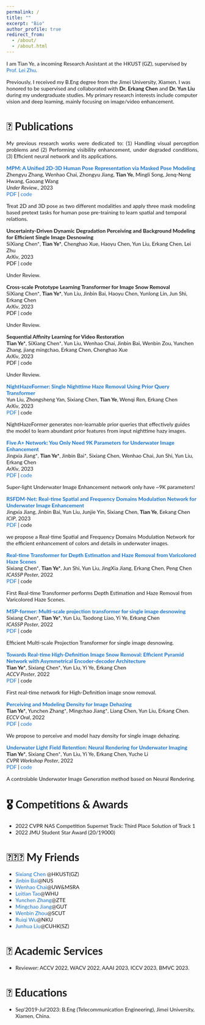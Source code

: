 ```yaml
---
permalink: /
title: ""
excerpt: "Bio"
author_profile: true
redirect_from: 
  - /about/
  - /about.html
---
```

<!-- bundle exec jekyll serve -->
I am Tian Ye, a incoming Research Assistant at the HKUST (GZ), supervised by [Prof. Lei Zhu](https://sites.google.com/site/indexlzhu/home). 

Previously, I received my B.Eng degree from the Jimei University, Xiamen. I was honored to be supervised and collaborated with **Dr. Erkang Chen** and **Dr. Yun Liu** during my undergraduate studies.
My primary research interests include computer vision and deep learning, mainly focusing on image/video enhancement.

# 📝 Publications
<p style='text-align: justify;'> My previous research works were dedicated to: (1) Handling visual perception problems and (2) Performing visibility enhancement, under degraded conditions, (3) Efficient neural network and its applications. </p>

<style type="text/css">
    /* Color scheme stolen from Sergey Karayev */
    a {
    color: #1772d0;
    text-decoration:none !important;
    }
    a:focus, a:hover {
    color: #f09228;
    text-decoration:none !important;
    }
    table,td,th,tr{
    	border:none !important;
    }
    body,td,th,tr,p,a {
    font-family: 'Lato', Verdana, Helvetica, sans-serif;
    font-size: 14px
    }
    strong {
    font-family: 'Lato', Verdana, Helvetica, sans-serif;
    font-size: 14px;
    }
    heading {
    font-family: 'Lato', Verdana, Helvetica, sans-serif;
    font-size: 22px;
    }
    papertitle {
    font-family: 'Lato', Verdana, Helvetica, sans-serif;
    font-size: 14px;
    font-weight: 700
    }
    papertitle_just {
    font-family: 'Lato', Verdana, Helvetica, sans-serif;
    font-size: 14px;
    font-weight: 700;
    text-align: justify
    }
    name {
    font-family: 'Lato', Verdana, Helvetica, sans-serif;
    font-size: 32px;
    }
    .one
    {
    width: 160px;
    height: 160px;
    position: relative;
    }
    .two
    {
    width: 160px;
    height: 160px;
    position: absolute;
    transition: opacity .2s ease-in-out;
    -moz-transition: opacity .2s ease-in-out;
    -webkit-transition: opacity .2s ease-in-out;
    }
    .fade {
     transition: opacity .2s ease-in-out;
     -moz-transition: opacity .2s ease-in-out;
     -webkit-transition: opacity .2s ease-in-out;
    }
    span.highlight {
        background-color: #ffffd0;
    }
</style>
<!-- ################################  CONTENT START  ##################################################-->
<!-- <table width="100%" align="center" border="0" cellspacing="0" cellpadding="10"> -->

<tbody>


<!-- ###################################################################################################-->
<!-- Paper V ShadowDiffusion-->
<!-- <tr onmouseout="submit23_shadowdiffusion_stop()" onmouseover="submit23_shadowdiffusion_start()" > -->
<td width="20%">
<!-- <div class="one"> -->
<!-- <div class="two" id = 'submit23_shadowdiffusion_image'><img src='./files/submit23_after.png'></div>
<img src='./files/submit23_before.png'> -->
<!-- </div> -->
<script type="text/javascript">
// function submit23_shadowdiffusion_start() {
// document.getElementById('submit23_shadowdiffusion_image').style.opacity = "1";
// }
// function submit23_shadowdiffusion_stop() {
// document.getElementById('submit23_shadowdiffusion_image').style.opacity = "0";
// }
// submit23_shadowdiffusion_stop()
</script>
</td>
<td valign="top" width="80%">
  <a href="https://arxiv.org/abs/2306.17201">
    <papertitle_just>MPM: A Unified 2D-3D Human Pose Representation via Masked Pose Modeling </papertitle_just>     
  </a>
  <br>
Zhengyu Zhang, Wenhao Chai, Zhongyu Jiang, <strong>Tian Ye</strong>, Mingli Song, Jenq-Neng Hwang, Gaoang Wang 
  <br>
<em>Under Review.</em>, 2023 <br>
<a href="https://arxiv.org/abs/2306.17201">PDF</a>
|
<a href="https://github.com/vvirgooo2/MPM">code</a>
<p>Treat 2D and 3D pose as two different modalities and apply three mask modeling based pretext tasks for human pose pre-training to learn spatial and temporal relations.</p>
</td>

<!-- Paper V ShadowDiffusion -->
<!-- ###################################################################################################-->
  




<!-- ###################################################################################################-->
<!-- Paper V ShadowDiffusion-->
<!-- <tr onmouseout="submit23_shadowdiffusion_stop()" onmouseover="submit23_shadowdiffusion_start()" > -->
<td width="20%">
<!-- <div class="one"> -->
<!-- <div class="two" id = 'submit23_shadowdiffusion_image'><img src='./files/submit23_after.png'></div>
<img src='./files/submit23_before.png'> -->
</td>
<td valign="top" width="80%">
  <a href="">
    <papertitle_just>Uncertainty-Driven Dynamic Degradation Perceiving and Background Modeling for Efficient Single Image Desnowing</papertitle_just>     
  </a>
  <br>
SiXiang Chen*, <strong>Tian Ye*</strong>, Chenghao Xue, Haoyu Chen, Yun Liu, Erkang Chen, Lei Zhu
  <br>
<em>ArXiv</em>, 2023 <br>
<a href="">PDF</a>
|
<a href="">code</a>
<p>Under Review.</p>
</td>

<!-- Paper V ShadowDiffusion -->
<!-- ###################################################################################################-->


<!-- ###################################################################################################-->
<!-- Paper V ShadowDiffusion-->
<!-- <tr onmouseout="submit23_shadowdiffusion_stop()" onmouseover="submit23_shadowdiffusion_start()" > -->
<td width="20%">
<!-- <div class="one"> -->
<!-- <div class="two" id = 'submit23_shadowdiffusion_image'><img src='./files/submit23_after.png'></div>
<img src='./files/submit23_before.png'> -->
</td>
<td valign="top" width="80%">
  <a href="">
    <papertitle_just>Cross-scale Prototype Learning Transformer for Image Snow Removal </papertitle_just>     
  </a>
  <br>
SiXiang Chen*, <strong>Tian Ye*</strong>, Yun Liu, Jinbin Bai, Haoyu Chen, Yunlong Lin, Jun Shi, Erkang Chen
  <br>
<em>ArXiv</em>, 2023 <br>
<a href="">PDF</a>
|
<a href="">code</a>
<p>Under Review.</p>
</td>

<!-- Paper V ShadowDiffusion -->
<!-- ###################################################################################################-->
  
<!-- ###################################################################################################-->
<!-- Paper V ShadowDiffusion-->
<!-- <tr onmouseout="submit23_shadowdiffusion_stop()" onmouseover="submit23_shadowdiffusion_start()" > -->
<td width="20%">
<!-- <div class="one"> -->
<!-- <div class="two" id = 'submit23_shadowdiffusion_image'><img src='./files/submit23_after.png'></div>
<img src='./files/submit23_before.png'> -->
<!-- </div> -->
<script type="text/javascript">
// function submit23_shadowdiffusion_start() {
// document.getElementById('submit23_shadowdiffusion_image').style.opacity = "1";
// }
// function submit23_shadowdiffusion_stop() {
// document.getElementById('submit23_shadowdiffusion_image').style.opacity = "0";
// }
// submit23_shadowdiffusion_stop()
</script>
</td>
<td valign="top" width="80%">
  <a href="">
    <papertitle_just>Sequential Affinity Learning for Video Restoration</papertitle_just>     
  </a>
  <br>
<strong>Tian Ye*</strong>, SiXiang Chen*, Yun Liu, Wenhao Chai, Jinbin Bai, Wenbin Zou, Yunchen Zhang, jiang mingchao, Erkang Chen, Chenghao Xue
  <br>
<em>ArXiv</em>, 2023 <br>
<a href="">PDF</a>
|
<a href="">code</a>
<p>Under Review.</p>
</td>

<!-- Paper V ShadowDiffusion -->
<!-- ###################################################################################################-->
  



<!-- ###################################################################################################-->
<!-- Paper V ShadowDiffusion-->
<!-- <tr onmouseout="submit23_shadowdiffusion_stop()" onmouseover="submit23_shadowdiffusion_start()" > -->
<td width="20%">
<!-- <div class="one"> -->
<!-- <div class="two" id = 'submit23_shadowdiffusion_image'><img src='./files/submit23_after.png'></div>
<img src='./files/submit23_before.png'> -->
<!-- </div> -->
<script type="text/javascript">
// function submit23_shadowdiffusion_start() {
// document.getElementById('submit23_shadowdiffusion_image').style.opacity = "1";
// }
// function submit23_shadowdiffusion_stop() {
// document.getElementById('submit23_shadowdiffusion_image').style.opacity = "0";
// }
// submit23_shadowdiffusion_stop()
</script>
</td>
<td valign="top" width="80%">
  <a href="https://arxiv.org/pdf/2305.09533.pdf">
    <papertitle_just>NightHazeFormer: Single Nighttime Haze Removal Using Prior Query Transformer</papertitle_just>     
  </a>
  <br>
Yun Liu, Zhongsheng Yan, Sixiang Chen, <strong>Tian Ye</strong>, Wenqi Ren, Erkang Chen
  <br>
<em>ArXiv</em>, 2023 <br>
<a href="https://arxiv.org/pdf/2305.09533.pdf">PDF</a>
|
<a href="">code</a>
<p>NightHazeFormer generates non-learnable prior queries that effectively guides the model to learn abundant prior features from input nighttime hazy images.</p>
</td>

<!-- Paper V ShadowDiffusion -->
<!-- ###################################################################################################-->
  


<!-- ###################################################################################################-->
<!-- Paper V ShadowDiffusion-->
<!-- <tr onmouseout="submit23_shadowdiffusion_stop()" onmouseover="submit23_shadowdiffusion_start()" > -->
<td width="20%">
<!-- <div class="one"> -->
<!-- <div class="two" id = 'submit23_shadowdiffusion_image'><img src='./files/submit23_after.png'></div>
<img src='./files/submit23_before.png'> -->
<!-- </div> -->
<script type="text/javascript">
// function submit23_shadowdiffusion_start() {
// document.getElementById('submit23_shadowdiffusion_image').style.opacity = "1";
// }
// function submit23_shadowdiffusion_stop() {
// document.getElementById('submit23_shadowdiffusion_image').style.opacity = "0";
// }
// submit23_shadowdiffusion_stop()
</script>
</td>
<td valign="top" width="80%">
  <a href="https://arxiv.org/pdf/2305.08824">
    <papertitle_just>Five A+ Network: You Only Need 9K Parameters for Underwater Image Enhancement</papertitle_just>     
  </a>
  <br>
Jingxia Jiang*, <strong>Tian Ye*</strong>, Jinbin Bai*, Sixiang Chen, Wenhao Chai, Jun Shi, Yun Liu, Erkang Chen
  <br>
<em>ArXiv</em>, 2023 <br>
<a href="https://arxiv.org/pdf/2305.08824">PDF</a>
|
<a href="https://github.com/Owen718/FiveAPlus-Network">code</a>
<p>Super-light Underwater Image Enhancement network only have ~9K parameters!</p>
</td>

<!-- Paper V ShadowDiffusion -->
<!-- ###################################################################################################-->
  



<!-- ###################################################################################################-->
<!-- Paper V ShadowDiffusion-->
<!-- <tr onmouseout="submit23_shadowdiffusion_stop()" onmouseover="submit23_shadowdiffusion_start()" > -->
<td width="20%">
<!-- <div class="one"> -->
<!-- <div class="two" id = 'submit23_shadowdiffusion_image'><img src='./files/submit23_after.png'></div>
<img src='./files/submit23_before.png'> -->
<!-- </div> -->
<script type="text/javascript">
// function submit23_shadowdiffusion_start() {
// document.getElementById('submit23_shadowdiffusion_image').style.opacity = "1";
// }
// function submit23_shadowdiffusion_stop() {
// document.getElementById('submit23_shadowdiffusion_image').style.opacity = "0";
// }
// submit23_shadowdiffusion_stop()
</script>
</td>
<td valign="top" width="80%">
  <a href="https://arxiv.org/pdf/2302.12186">
    <papertitle_just>RSFDM-Net: Real-time Spatial and Frequency Domains Modulation Network for Underwater Image Enhancement</papertitle_just>     
  </a>
  <br>
Jingxia Jiang, Jinbin Bai, Yun Liu, Junjie Yin, Sixiang Chen, <strong>Tian Ye</strong>, Eekang Chen
  <br>
<em>ICIP</em>, 2023 <br>
<a href="https://arxiv.org/pdf/2302.12186">PDF</a>
|
<a href="">code</a>
<p>we propose a Real-time Spatial and Frequency Domains Modulation Network for the efficient enhancement of colors and details in underwater images. </p>
</td>

<!-- Paper V ShadowDiffusion -->
<!-- ###################################################################################################-->
  





<!-- ###################################################################################################-->
<!-- Paper V ShadowDiffusion-->
<!-- <tr onmouseout="submit23_shadowdiffusion_stop()" onmouseover="submit23_shadowdiffusion_start()" > -->
<td width="20%">
<!-- <div class="one"> -->
<!-- <div class="two" id = 'submit23_shadowdiffusion_image'><img src='./files/submit23_after.png'></div>
<img src='./files/submit23_before.png'> -->
<!-- </div> -->
<script type="text/javascript">
// function submit23_shadowdiffusion_start() {
// document.getElementById('submit23_shadowdiffusion_image').style.opacity = "1";
// }
// function submit23_shadowdiffusion_stop() {
// document.getElementById('submit23_shadowdiffusion_image').style.opacity = "0";
// }
// submit23_shadowdiffusion_stop()
</script>
</td>
<td valign="top" width="80%">
  <a href="https://ieeexplore.ieee.org/abstract/document/10096828">
    <papertitle_just>Real-time Transformer for Depth Estimation and Haze Removal from Varicolored Haze Scenes</papertitle_just>     
  </a>
  <br>
Sixiang Chen*, <strong>Tian Ye*</strong>, Jun Shi, Yun Liu, JingXia Jiang, Erkang Chen, Peng Chen 
  <br>
<em>ICASSP Poster</em>, 2022 <br>
<a href="https://ieeexplore.ieee.org/abstract/document/10096828">PDF</a>
|
<a href="">code</a>
<p>First Real-time Transformer performs Depth Estimation and Haze Removal from Varicolored Haze Scenes.</p>
</td>

<!-- Paper V ShadowDiffusion -->
<!-- ###################################################################################################-->
  
<!-- ###################################################################################################-->
<!-- Paper IV Reflectance, AAAI'23 -->
<!-- <tr onmouseout="aaai23_reflectance_stop()" onmouseover="aaai23_reflectance_start()" > -->
<td width="20%">
<!-- <div class="one"> -->
<!-- <div class="two" id = 'aaai23_reflectance_image'><img src='./files/aaai23_after.jpg'></div>
<img src='./files/aaai23_before.jpg'> -->
<!-- </div> -->
<script type="text/javascript">
// function aaai23_reflectance_start() {
// document.getElementById('aaai23_reflectance_image').style.opacity = "1";
// }
// function aaai23_reflectance_stop() {
// document.getElementById('aaai23_reflectance_image').style.opacity = "0";
// }
// aaai23_reflectance_stop()
</script>
</td>
<td valign="top" width="80%">
  <a href="https://ieeexplore.ieee.org/abstract/document/10095605">
    <papertitle_just>MSP-former: Multi-scale projection transformer for single image desnowing</papertitle_just>     
  </a>
  <br>
  Sixiang Chen*, <strong>Tian Ye*</strong>, Yun Liu, Taodong Liao, Yi Ye, Erkang Chen
  <!-- <strong>Yeying Jin</strong>, Ruoteng Li, Wenhan Yang, Robby T. Tan
   -->
  <br>
<em>ICASSP Poster</em>, 2022 <br>
<a href="https://ieeexplore.ieee.org/abstract/document/10095605">PDF</a>
|
<a href="">code</a> 
<p>Efficient Multi-scale Projection Transformer for single image desnowing.</p>
</td>

<!-- Paper IV Reflectance, AAAI'23 -->
<!-- ###################################################################################################-->
  
<!-- ###################################################################################################-->
<!-- Paper IV Reflectance, AAAI'23 -->
<!-- <tr onmouseout="aaai23_reflectance_stop()" onmouseover="aaai23_reflectance_start()" > -->
<td width="20%">
<!-- <div class="one"> -->
<!-- <div class="two" id = 'aaai23_reflectance_image'><img src='./files/aaai23_after.jpg'></div>
<img src='./files/aaai23_before.jpg'> -->
<!-- </div> -->
<script type="text/javascript">
// function aaai23_reflectance_start() {
// document.getElementById('aaai23_reflectance_image').style.opacity = "1";
// }
// function aaai23_reflectance_stop() {
// document.getElementById('aaai23_reflectance_image').style.opacity = "0";
// }
// aaai23_reflectance_stop()
</script>
</td>
<td valign="top" width="80%">
  <a href="https://openaccess.thecvf.com/content/ACCV2022/papers/Ye_Towards_Real-time_High-Definition_Image_Snow_Removal_Efficient_Pyramid_Network_with_ACCV_2022_paper.pdf">
    <papertitle_just>Towards Real-time High-Definition Image Snow Removal: Efficient Pyramid Network with Asymmetrical Encoder-decoder Architecture</papertitle_just>     
  </a>
  <br>
  <strong>Tian Ye*</strong>, Sixiang Chen*, Yun Liu, Yi Ye, Erkang Chen<!-- <strong>Yeying Jin</strong>, Ruoteng Li, Wenhan Yang, Robby T. Tan
   -->
  <br>
<em>ACCV Poster</em>, 2022 <br>
<a href="https://openaccess.thecvf.com/content/ACCV2022/papers/Ye_Towards_Real-time_High-Definition_Image_Snow_Removal_Efficient_Pyramid_Network_with_ACCV_2022_paper.pdf">PDF</a>
|
<a href="">code</a> 
<p>First real-time network for High-Definition image snow removal.</p>
</td>

<!-- Paper IV Reflectance, AAAI'23 -->
<!-- ###################################################################################################-->

<!-- ###################################################################################################-->
<!-- Paper IV Reflectance, AAAI'23 -->
<!-- <tr onmouseout="aaai23_reflectance_stop()" onmouseover="aaai23_reflectance_start()" > -->
<td width="20%">
<!-- <div class="one"> -->
<!-- <div class="two" id = 'aaai23_reflectance_image'><img src='./files/aaai23_after.jpg'></div>
<img src='./files/aaai23_before.jpg'> -->
<!-- </div> -->
<script type="text/javascript">
// function aaai23_reflectance_start() {
// document.getElementById('aaai23_reflectance_image').style.opacity = "1";
// }
// function aaai23_reflectance_stop() {
// document.getElementById('aaai23_reflectance_image').style.opacity = "0";
// }
// aaai23_reflectance_stop()
</script>
</td>
<td valign="top" width="80%">
  <a href="https://link.springer.com/chapter/10.1007/978-3-031-19800-7_8">
    <papertitle_just>Perceiving and Modeling Density for Image Dehazing</papertitle_just>     
  </a>
  <br>
  <strong>Tian Ye*</strong>, Yunchen Zhang*, Mingchao Jiang*, Liang Chen, Yun Liu, Erkang Chen. 
  <!-- <strong>Yeying Jin</strong>, Ruoteng Li, Wenhan Yang, Robby T. Tan
   -->
  <br>
<em>ECCV Oral</em>, 2022 <br>
<a href="https://link.springer.com/chapter/10.1007/978-3-031-19800-7_8">PDF</a>
|
<a href="https://github.com/Owen718/ECCV22-Perceiving-and-Modeling-Density-for-Image-Dehazing">code</a> 
<p>We propose to perceive and model hazy density for single image dehazing.</p>
</td>

<!-- Paper IV Reflectance, AAAI'23 -->
<!-- ###################################################################################################-->

<!-- ###################################################################################################-->
<!-- Paper IV Reflectance, AAAI'23 -->
<!-- <tr onmouseout="aaai23_reflectance_stop()" onmouseover="aaai23_reflectance_start()" > -->
<td width="20%">
<!-- <div class="one"> -->
<!-- <div class="two" id = 'aaai23_reflectance_image'><img src='./files/aaai23_after.jpg'></div>
<img src='./files/aaai23_before.jpg'> -->
<!-- </div> -->
<script type="text/javascript">
// function aaai23_reflectance_start() {
// document.getElementById('aaai23_reflectance_image').style.opacity = "1";
// }
// function aaai23_reflectance_stop() {
// document.getElementById('aaai23_reflectance_image').style.opacity = "0";
// }
// aaai23_reflectance_stop()
</script>
</td>
<td valign="top" width="80%">
  <a href="https://openaccess.thecvf.com/content/CVPR2022W/NTIRE/papers/Ye_Underwater_Light_Field_Retention_Neural_Rendering_for_Underwater_Imaging_CVPRW_2022_paper.pdf">
    <papertitle_just>Underwater Light Field Retention: Neural Rendering for Underwater Imaging</papertitle_just>     
  </a>
  <br>
  <strong>Tian Ye*</strong>, Sixiang Chen*, Yun Liu, Yi Ye, Erkang Chen, Yuche Li
  <!-- <strong>Yeying Jin</strong>, Ruoteng Li, Wenhan Yang, Robby T. Tan
   -->
  <br>
<em>CVPR Workshop Poster</em>, 2022 <br>
<a href="https://openaccess.thecvf.com/content/CVPR2022W/NTIRE/papers/Ye_Underwater_Light_Field_Retention_Neural_Rendering_for_Underwater_Imaging_CVPRW_2022_paper.pdf">PDF</a>
|
<a href="https://github.com/Ephemeral182/UWNR">code</a> 
<p>A controlable Underwater Image Generation method based on Neural Rendering.</p>
</td>



</tbody>


# 🎖 Competitions & Awards
- 2022 CVPR NAS Competition Supernet Track: Third Place Solution of Track 1 
- 2022 JMU Student Star Award  (20/19000)
  
# 🧑‍🤝‍🧑 My Friends
- [Sixiang Chen](https://scholar.google.com/citations?user=EtljKSgAAAAJ&hl=en) @HKUST(GZ)
- [Jinbin Bai](https://noyii.github.io)@NUS
- [Wenhao Chai](http://rese1f.github.io)@UW&MSRA
- [Leitian Tao](https://taoleitian.github.io)@WHU
- [Yunchen Zhang](https://scholar.google.com/citations?user=GogMKLIAAAAJ&hl=en)@ZTE 
- [Mingchao Jiang](https://scholar.google.com/citations?user=-Br9r7-SC6cC&hl=en)@GUT
- [Wenbin Zhou](https://scholar.google.com/citations?user=dfe9NgEAAAAJ&hl=en)@SCUT
- [Ruiqi Wu](https://rq-wu.github.io)@NKU
- [Junhua Liu](http://www.junhualiu.ml)@CUHK(SZ)


# 💬 Academic Services
- Reviewer: ACCV 2022, WACV 2022, AAAI 2023, ICCV 2023, BMVC 2023.


# 📖 Educations
- Sep'2019-Jul'2023: B.Eng (Telecommunication Engineering), Jimei University, Xiamen, China.



<script type="text/javascript" id="clustrmaps" src="//clustrmaps.com/map_v2.js?d=KKPhQ-LXT8mek63h4Oa8BltFlbFsTTwZkLrrWb3wFEs&cl=ffffff&w=a"></script>